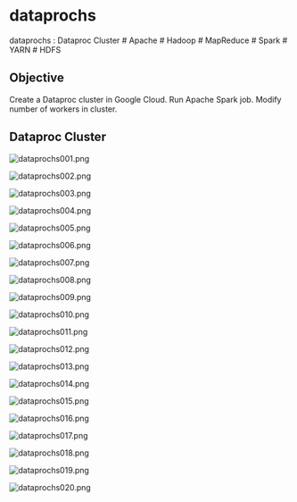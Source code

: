 # dataprochs
dataprochs : Dataproc Cluster # Apache # Hadoop # MapReduce # Spark # YARN # HDFS


## Objective

Create a Dataproc cluster in Google Cloud.
Run Apache Spark job.
Modify number of workers in cluster.


## Dataproc Cluster

![dataprochs001.png](./media/dataprochs001.png)

![dataprochs002.png](./media/dataprochs002.png)

![dataprochs003.png](./media/dataprochs003.png)

![dataprochs004.png](./media/dataprochs004.png)

![dataprochs005.png](./media/dataprochs005.png)

![dataprochs006.png](./media/dataprochs006.png)

![dataprochs007.png](./media/dataprochs007.png)

![dataprochs008.png](./media/dataprochs008.png)

![dataprochs009.png](./media/dataprochs009.png)

![dataprochs010.png](./media/dataprochs010.png)

![dataprochs011.png](./media/dataprochs011.png)

![dataprochs012.png](./media/dataprochs012.png)

![dataprochs013.png](./media/dataprochs013.png)

![dataprochs014.png](./media/dataprochs014.png)

![dataprochs015.png](./media/dataprochs015.png)

![dataprochs016.png](./media/dataprochs016.png)

![dataprochs017.png](./media/dataprochs017.png)

![dataprochs018.png](./media/dataprochs018.png)

![dataprochs019.png](./media/dataprochs019.png)

![dataprochs020.png](./media/dataprochs020.png)

